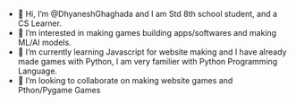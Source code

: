 - 👋 Hi, I’m @DhyaneshGhaghada and I am Std 8th school student, and a CS Learner.
- 👀 I’m interested in making games building apps/softwares and making ML/AI models.
- 🌱 I’m currently learning Javascript for website making and I have already made games with Python, I am very familier with Python Programming Language.
- 💞️ I’m looking to collaborate on making website games and Pthon/Pygame Games

<!---
DhyaneshGhaghada/DhyaneshGhaghada is a ✨ special ✨ repository because its `README.md` (this file) appears on your GitHub profile.
You can click the Preview link to take a look at your changes.
--->
